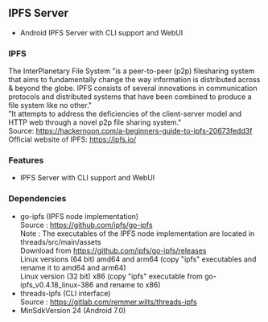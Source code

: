 
## IPFS Server
- Android IPFS Server with CLI support and WebUI


### IPFS
The InterPlanetary File System "is a peer-to-peer (p2p) filesharing system that aims to fundamentally change the way information is distributed across & beyond the globe. IPFS consists of several innovations in communication protocols and distributed systems that have been combined to produce a file system like no other."
<br>
"It attempts to address the deficiencies of the client-server model and HTTP web through a novel p2p file sharing system."
<br>
Source: https://hackernoon.com/a-beginners-guide-to-ipfs-20673fedd3f
<br>
Official website of IPFS: https://ipfs.io/


### Features 
- IPFS Server with CLI support and WebUI


### Dependencies 
- go-ipfs (IPFS node implementation)
<br>Source : https://github.com/ipfs/go-ipfs
<br>Note : The executables of the IPFS node implementation are located in threads/src/main/assets
<br>Download from https://github.com/ipfs/go-ipfs/releases
<br>Linux versions (64 bit) amd64 and arm64 (copy "ipfs" executables and rename it to amd64 and arm64)
<br>Linux version  (32 bit) x86 (copy "ipfs" executable from go-ipfs_v0.4.18_linux-386 and rename to x86)
- threads-ipfs (CLI interface)
<br>Source : https://gitlab.com/remmer.wilts/threads-ipfs
- MinSdkVersion 24 (Android 7.0)





